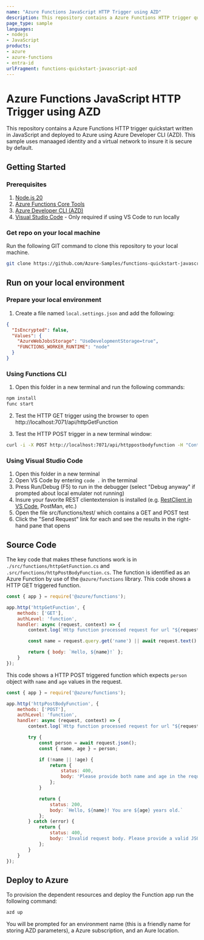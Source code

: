 ```yaml
---
name: "Azure Functions JavaScript HTTP Trigger using AZD"
description: This repository contains a Azure Functions HTTP trigger quickstart written in JavaScript and deployed to Azure using Azure Developer CLI (AZD). This sample uses manaaged identity and a virtual network to insure it is secure by default.
page_type: sample
languages:
- nodejs
- JavaScript
products:
- azure
- azure-functions
- entra-id
urlFragment: functions-quickstart-javascript-azd
---
```


# Azure Functions JavaScript HTTP Trigger using AZD

This repository contains a Azure Functions HTTP trigger quickstart written in JavaScript and deployed to Azure using Azure Developer CLI (AZD). This sample uses manaaged identity and a virtual network to insure it is secure by default. 

## Getting Started

### Prerequisites

1) [Node.js 20](https://www.nodejs.org/) 
2) [Azure Functions Core Tools](https://learn.microsoft.com/azure/azure-functions/functions-run-local?tabs=v4%2Cmacos%2Ccsharp%2Cportal%2Cbash#install-the-azure-functions-core-tools)
3) [Azure Developer CLI (AZD)](https://learn.microsoft.com/azure/developer/azure-developer-cli/install-azd)
4) [Visual Studio Code](https://code.visualstudio.com/) - Only required if using VS Code to run locally

### Get repo on your local machine
Run the following GIT command to clone this repository to your local machine.
```bash
git clone https://github.com/Azure-Samples/functions-quickstart-javascript-azd.git
```

## Run on your local environment

### Prepare your local environment
1) Create a file named `local.settings.json` and add the following:
```json
{
  "IsEncrypted": false,
  "Values": {
    "AzureWebJobsStorage": "UseDevelopmentStorage=true",
    "FUNCTIONS_WORKER_RUNTIME": "node"
  }
}
```

### Using Functions CLI
1) Open this folder in a new terminal and run the following commands:

```bash
npm install
func start
```

2) Test the HTTP GET trigger using the browser to open http://localhost:7071/api/httpGetFunction

3) Test the HTTP POST trigger in a new terminal window:
```bash
curl -i -X POST http://localhost:7071/api/httppostbodyfunction -H "Content-Type: text/json" --data-binary "@src/functions/testdata.json"
```

### Using Visual Studio Code
1) Open this folder in a new terminal
2) Open VS Code by entering `code .` in the terminal
3) Press Run/Debug (F5) to run in the debugger (select "Debug anyway" if prompted about local emulater not running) 
4) Insure your favorite REST clientextension is installed (e.g. [RestClient in VS Code](https://marketplace.visualstudio.com/items?itemName=humao.rest-client), PostMan, etc.)
5) Open the file src/functions/test/ which contains a GET and POST test
6) Click the "Send Request" link for each and see the results in the right-hand pane that opens

## Source Code

The key code that makes tthese functions work is in `./src/functions/httpGetFunction.cs` and `.src/functions/httpPostBodyFunction.cs`.  The function is identified as an Azure Function by use of the `@azure/functions` library. This code shows a HTTP GET triggered function.  

```javascript
const { app } = require('@azure/functions');

app.http('httpGetFunction', {
    methods: ['GET'],
    authLevel: 'function',
    handler: async (request, context) => {
        context.log(`Http function processed request for url "${request.url}"`);

        const name = request.query.get('name') || await request.text() || 'world';

        return { body: `Hello, ${name}!` };
    }
});
```
This code shows a HTTP POST triggered function which expects `person` object with `name` and `age` values in the request.

```javascript
const { app } = require('@azure/functions');

app.http('httpPostBodyFunction', {
    methods: ['POST'],
    authLevel: 'function',
    handler: async (request, context) => {
        context.log(`Http function processed request for url "${request.url}"`);

        try {
            const person = await request.json();
            const { name, age } = person;

            if (!name || !age) {
                return {
                    status: 400,
                    body: 'Please provide both name and age in the request body.'
                };
            }

            return {
                status: 200,
                body: `Hello, ${name}! You are ${age} years old.`
            };
        } catch (error) {
            return {
                status: 400,
                body: 'Invalid request body. Please provide a valid JSON object with name and age.'
            };
        }
    }
});
```

## Deploy to Azure

To provision the dependent resources and deploy the Function app run the following command:
```bash
azd up
```
You will be prompted for an environment name (this is a friendly name for storing AZD parameters), a Azure subscription, and an Aure location.